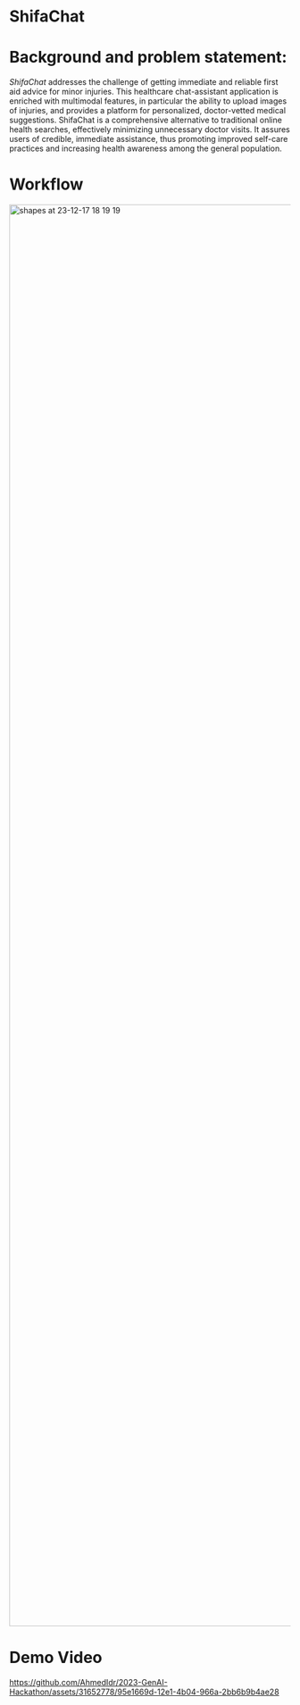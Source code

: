 # ShifaChat

# Background and problem statement:

*ShifaChat* addresses the challenge of getting immediate and reliable first aid advice for minor injuries. This healthcare chat-assistant application is enriched with multimodal features, in particular the ability to upload images of injuries, and provides a platform for personalized, doctor-vetted medical suggestions. ShifaChat is a comprehensive alternative to traditional online health searches, effectively minimizing unnecessary doctor visits. It assures users of credible, immediate assistance, thus promoting improved self-care practices and increasing health awareness among the general population.



# Workflow


<img width="2547" alt="shapes at 23-12-17 18 19 19" src="https://github.com/AhmedIdr/2023-GenAI-Hackathon/assets/31652778/8b9ad381-e218-4f9c-9fde-e12c560497b7">

# Demo Video

https://github.com/AhmedIdr/2023-GenAI-Hackathon/assets/31652778/95e1669d-12e1-4b04-966a-2bb6b9b4ae28
